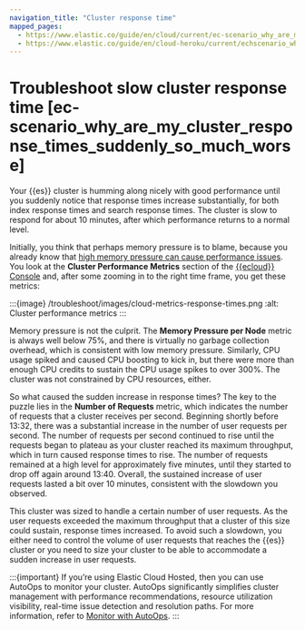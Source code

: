 ```yaml
---
navigation_title: "Cluster response time"
mapped_pages:
  - https://www.elastic.co/guide/en/cloud/current/ec-scenario_why_are_my_cluster_response_times_suddenly_so_much_worse.html
  - https://www.elastic.co/guide/en/cloud-heroku/current/echscenario_why_are_my_cluster_response_times_suddenly_so_much_worse.html
---
```


# Troubleshoot slow cluster response time [ec-scenario_why_are_my_cluster_response_times_suddenly_so_much_worse]

Your {{es}} cluster is humming along nicely with good performance until you suddenly notice that response times increase substantially, for both index response times and search response times. The cluster is slow to respond for about 10 minutes, after which performance returns to a normal level.

Initially, you think that perhaps memory pressure is to blame, because you already know that [high memory pressure can cause performance issues](/troubleshoot/monitoring/high-memory-pressure.md). You look at the **Cluster Performance Metrics** section of the [{{ecloud}} Console](https://cloud.elastic.co?page=docs&placement=docs-body) and, after some zooming in to the right time frame, you get these metrics:

:::{image} /troubleshoot/images/cloud-metrics-response-times.png
:alt: Cluster performance metrics
:::

Memory pressure is not the culprit. The **Memory Pressure per Node** metric is always well below 75%, and there is virtually no garbage collection overhead, which is consistent with low memory pressure. Similarly, CPU usage spiked and caused CPU boosting to kick in, but there were more than enough CPU credits to sustain the CPU usage spikes to over 300%. The cluster was not constrained by CPU resources, either.

So what caused the sudden increase in response times? The key to the puzzle lies in the **Number of Requests** metric, which indicates the number of requests that a cluster receives per second. Beginning shortly before 13:32, there was a substantial increase in the number of user requests per second. The number of requests per second continued to rise until the requests began to plateau as your cluster reached its maximum throughput, which in turn caused response times to rise. The number of requests remained at a high level for approximately five minutes, until they started to drop off again around 13:40. Overall, the sustained increase of user requests lasted a bit over 10 minutes, consistent with the slowdown you observed.

This cluster was sized to handle a certain number of user requests. As the user requests exceeded the maximum throughput that a cluster of this size could sustain, response times increased. To avoid such a slowdown, you either need to control the volume of user requests that reaches the {{es}} cluster or you need to size your cluster to be able to accommodate a sudden increase in user requests.

:::{important}
 If you’re using Elastic Cloud Hosted, then you can use AutoOps to monitor your cluster. AutoOps significantly simplifies cluster management with performance recommendations, resource utilization visibility, real-time issue detection and resolution paths. For more information, refer to [Monitor with AutoOps](/deploy-manage/monitor/autoops.md).
:::